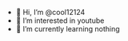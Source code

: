 - 👋 Hi, I’m @cool12124
- 👀 I’m interested in youtube
- 🌱 I’m currently learning nothing
<!---
cool12124/cool12124 is a ✨ special ✨ repository because its `README.md` (this file) appears on your GitHub profile.
You can click the Preview link to take a look at your changes.
--->
